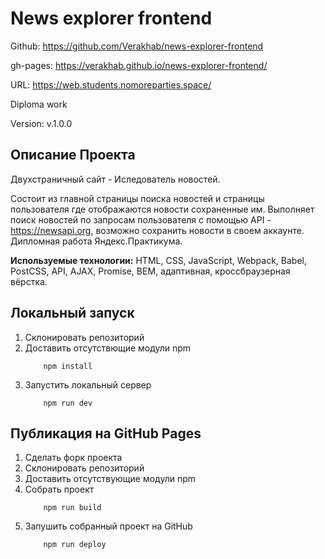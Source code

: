 # News explorer frontend

Github: https://github.com/Verakhab/news-explorer-frontend

gh-pages: https://verakhab.github.io/news-explorer-frontend/

URL: https://web.students.nomoreparties.space/

Diploma work

Version: v.1.0.0

## Описание Проекта

Двухстраничный сайт - Иследователь новостей.

Состоит из главной страницы поиска новостей и страницы пользователя где отображаются новости сохраненные им.
Выполняет поиск новостей по запросам пользователя с помощью API - https://newsapi.org, возможно
сохранить новости в своем аккаунте. Дипломная работа Яндекс.Практикума.

__Используемые технологии:__ HTML, CSS, JavaScript, Webpack, Babel, PostCSS, API, AJAX, Promise, BEM, адаптивная, кроссбраузерная вёрстка.

## Локальный запуск
1. Склонировать репозиторий
2. Доставить отсутствющие модули npm
    ```
        npm install
    ```
3. Запустить локальный сервер
    ```
        npm run dev
    ```

## Публикация на GitHub Pages
1. Сделать форк проекта
2. Склонировать репозиторий
3. Доставить отсутствующие модули npm
4. Собрать проект
    ```
        npm run build
    ```
5. Запушить собранный проект на GitHub
    ```
        npm run deploy
    ```
